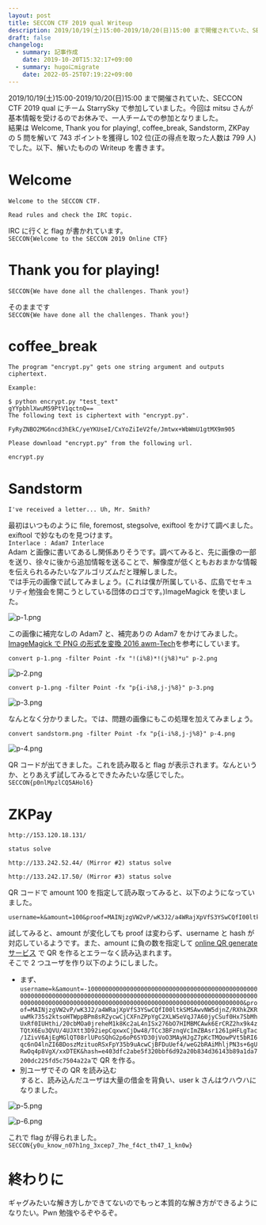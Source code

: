 ```yaml
---
layout: post
title: SECCON CTF 2019 qual Writeup
description: 2019/10/19(土)15:00-2019/10/20(日)15:00 まで開催されていた、SECCON CTF 2019 qual にチーム StarrySky で参加していました。
draft: false
changelog:
  - summary: 記事作成
    date: 2019-10-20T15:32:17+09:00
  - summary: hugoにmigrate
    date: 2022-05-25T07:19:22+09:00
---
```


2019/10/19(土)15:00-2019/10/20(日)15:00 まで開催されていた、SECCON CTF 2019 qual にチーム StarrySky で参加していました。今回は mitsu さんが基本情報を受けるのでお休みで、一人チームでの参加となりました。  
結果は Welcome, Thank you for playing!, coffee_break, Sandstorm, ZKPay の 5 問を解いて 743 ポイントを獲得し 102 位(正の得点を取った人数は 799 人)でした。以下、解いたものの Writeup を書きます。

# Welcome

```
Welcome to the SECCON CTF.

Read rules and check the IRC topic.
```

IRC に行くと flag が書かれています。  
`SECCON{Welcome to the SECCON 2019 Online CTF}`

# Thank you for playing!

```
SECCON{We have done all the challenges. Thank you!}
```

そのままです  
`SECCON{We have done all the challenges. Thank you!}`

# coffee_break

```
The program "encrypt.py" gets one string argument and outputs ciphertext.

Example:

$ python encrypt.py "test_text"
gYYpbhlXwuM59PtV1qctnQ==
The following text is ciphertext with "encrypt.py".

FyRyZNBO2MG6ncd3hEkC/yeYKUseI/CxYoZiIeV2fe/Jmtwx+WbWmU1gtMX9m905

Please download "encrypt.py" from the following url.

encrypt.py
```

# Sandstorm

```
I've received a letter... Uh, Mr. Smith?
```

最初はいつものように file, foremost, stegsolve, exiftool をかけて調べました。  
exiftool で妙なものを見つけます。  
`Interlace : Adam7 Interlace`  
Adam と画像に書いてあるし関係ありそうです。調べてみると、先に画像の一部を送り、徐々に後から追加情報を送ることで、解像度が低くともおおまかな情報を伝えられるみたいなアルゴリズムだと理解しました。  
では手元の画像で試してみましょう。(これは僕が所属している、広島でセキュリティ勉強会を開こうとしている団体のロゴです。)ImageMagick を使いました。

![p-1.png](./p-1.png)

この画像に補完なしの Adam7 と、補完ありの Adam7 をかけてみました。[ImageMagick で PNG の形式を変換 2016 awm-Tech](https://blog.awm.jp/2016/01/26/png/)を参考にしています。

```
convert p-1.png -filter Point -fx "!(i%8)*!(j%8)*u" p-2.png
```

![p-2.png](./p-2.png)

```
convert p-1.png -filter Point -fx "p{i-i%8,j-j%8}" p-3.png
```

![p-3.png](./p-3.png)

なんとなく分かりました。では、問題の画像にもこの処理を加えてみましょう。

```
convert sandstorm.png -filter Point -fx "p{i-i%8,j-j%8}" p-4.png
```

![p-4.png](./p-4.png)

QR コードが出てきました。これを読み取ると flag が表示されます。なんというか、とりあえず試してみるとできたみたいな感じでした。  
`SECCON{p0nlMpzlCQ5AHol6}`

# ZKPay

```
http://153.120.18.131/

status solve

http://133.242.52.44/ (Mirror #2) status solve

http://133.242.17.50/ (Mirror #3) status solve
```

QR コードで amount 100 を指定して読み取ってみると、以下のようになっていました。

```
username=k&amount=100&proof=MAINjzgVW2vP/wK3J2/a4WRajXpVfS3YSwCQfI00ltkSMSAwvNW5djnZ/RXhkZKRuwMk735s2ktsoHTWppBPm8sRZycwCjCXFnZPpYgC2XLWSeVqJ7A60jyCSuf0Hx7SbMhUxRf0IUHthi/20cbMOa0jreheM1k8Kc2aL4nISx276bO7HIMBMCAwk6ErCRZ2hx9k4zTQtX6Eu3QVU/4UJXtt3D92iepCqxwxCjDw48/TCc3BFznqVcImZBAsr1261pHFLgTac/1ZivV6AjEgMGlQT08rlUPoSQhG2p6oP6SYD30jVoO3MAyHJgZ7pKcTMQowPVt5bRI6qc6nO4lnZI6BDoszMzituoRSxFpY35b9uAcwCjBFDuUef4/weG2bRAiMhljPN3s+6gURwOq4p8VgX/xxDTEK&hash=e403dfc2abe5f320bbf6d92a20b834d36143b89a1da7200dc225fd5c7504a22a
```

試してみると、amount が変化しても proof は変わらず、username と hash が対応しているようです。また、amount に負の数を指定して [online QR generate サービス](https://www.the-qrcode-generator.com/) で QR を作るとエラーなく読み込まれます。  
そこで 2 つユーザを作り以下のようにしました。

- まず、`username=k&amount=-1000000000000000000000000000000000000000000000000000000000000000000000000000000000000000000000000000000000000000000000000000000000000000000000000000000000000000000000000000000000&proof=MAINjzgVW2vP/wK3J2/a4WRajXpVfS3YSwCQfI00ltkSMSAwvNW5djnZ/RXhkZKRuwMk735s2ktsoHTWppBPm8sRZycwCjCXFnZPpYgC2XLWSeVqJ7A60jyCSuf0Hx7SbMhUxRf0IUHthi/20cbMOa0jreheM1k8Kc2aL4nISx276bO7HIMBMCAwk6ErCRZ2hx9k4zTQtX6Eu3QVU/4UJXtt3D92iepCqxwxCjDw48/TCc3BFznqVcImZBAsr1261pHFLgTac/1ZivV6AjEgMGlQT08rlUPoSQhG2p6oP6SYD30jVoO3MAyHJgZ7pKcTMQowPVt5bRI6qc6nO4lnZI6BDoszMzituoRSxFpY35b9uAcwCjBFDuUef4/weG2bRAiMhljPN3s+6gURwOq4p8VgX/xxDTEK&hash=e403dfc2abe5f320bbf6d92a20b834d36143b89a1da7200dc225fd5c7504a22a`で QR を作る。
- 別ユーザでその QR を読み込む  
  すると、読み込んだユーザは大量の借金を背負い、user k さんはウハウハになりました。

![p-5.png](./p-5.png)

![p-6.png](./p-6.png)

これで flag が得られました。  
`SECCON{y0u_know_n07h1ng_3xcep7_7he_f4ct_th47_1_kn0w}`

# 終わりに

ギャグみたいな解き方しかできてないのでもっと本質的な解き方ができるようになりたい。Pwn 勉強やるぞやるぞ。
